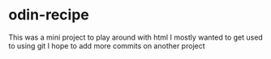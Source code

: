 # odin-recipe 
This was a mini project to play around with html
I mostly wanted to get used to using git 
I hope to add more commits on another project

